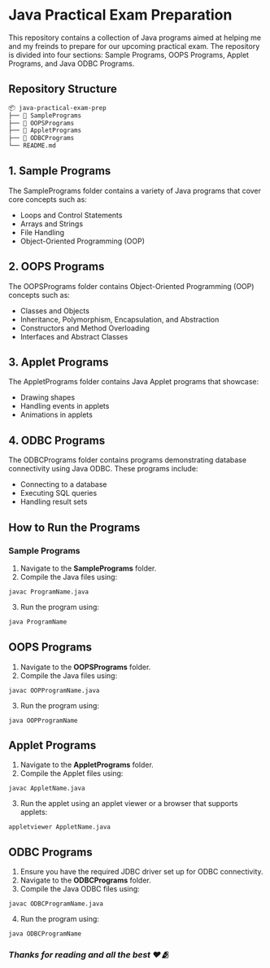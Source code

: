 # Java Practical Exam Preparation

This repository contains a collection of Java programs aimed at helping me and my freinds to prepare for our upcoming practical exam. The repository is divided into four sections: Sample Programs, OOPS Programs, Applet Programs, and Java ODBC Programs.

## Repository Structure

```bash  
📦 java-practical-exam-prep
├── 📂 SamplePrograms
├── 📂 OOPSPrograms
├── 📂 AppletPrograms
├── 📂 ODBCPrograms
└── README.md
```

## 1. Sample Programs
The SamplePrograms folder contains a variety of Java programs that cover core concepts such as:

- Loops and Control Statements
- Arrays and Strings
- File Handling
- Object-Oriented Programming (OOP)

## 2. OOPS Programs
The OOPSPrograms folder contains Object-Oriented Programming (OOP) concepts such as:

- Classes and Objects
- Inheritance, Polymorphism, Encapsulation, and Abstraction
- Constructors and Method Overloading
- Interfaces and Abstract Classes

## 3. Applet Programs
The AppletPrograms folder contains Java Applet programs that showcase:

- Drawing shapes
- Handling events in applets
- Animations in applets

## 4. ODBC Programs

The ODBCPrograms folder contains programs demonstrating database connectivity using Java ODBC. These programs include:

- Connecting to a database
- Executing SQL queries
- Handling result sets

## How to Run the Programs

### Sample Programs

1. Navigate to the **SamplePrograms** folder.
2. Compile the Java files using:

```
javac ProgramName.java
```
3. Run the program using:
```bash
java ProgramName
```
## OOPS Programs

1. Navigate to the **OOPSPrograms** folder.
2. Compile the Java files using:
```
javac OOPProgramName.java
```
3. Run the program using:
```
java OOPProgramName
```

## Applet Programs

1. Navigate to the **AppletPrograms** folder.
2. Compile the Applet files using:
```
javac AppletName.java
```
3. Run the applet using an applet viewer or a browser that supports applets:
```
appletviewer AppletName.java
```

## ODBC Programs

1. Ensure you have the required JDBC driver set up for ODBC connectivity.
2. Navigate to the **ODBCPrograms** folder.
3. Compile the Java ODBC files using:

```
javac ODBCProgramName.java
```
4. Run the program using:
```
java ODBCProgramName
```


### *Thanks for reading and all the best ❤️🫂*


